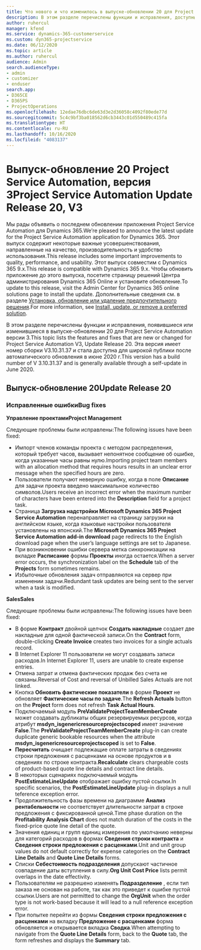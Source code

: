```yaml
---
title: Что нового и что изменилось в выпуске-обновлении 20 для Project Service Automation версии 3
description: В этом разделе перечислены функции и исправления, доступные в выпуске-обновлении 20 для Project Service Automation версии 3.
author: ruhercul
manager: kfend
ms.service: dynamics-365-customerservice
ms.custom: dyn365-projectservice
ms.date: 06/12/2020
ms.topic: article
ms.author: ruhercul
audience: Admin
search.audienceType:
- admin
- customizer
- enduser
search.app:
- D365CE
- D365PS
- ProjectOperations
ms.openlocfilehash: 12edae76dbc6de63d3e2d36058c4092f80ede77d
ms.sourcegitcommit: 5c4c9bf3ba018562d6cb3443c01d550489c415fa
ms.translationtype: HT
ms.contentlocale: ru-RU
ms.lasthandoff: 10/16/2020
ms.locfileid: "4083137"
---
```

# <a name="project-service-automation-update-release-20-v3"></a><span data-ttu-id="1743c-103">Выпуск-обновление 20 Project Service Automation, версия 3</span><span class="sxs-lookup"><span data-stu-id="1743c-103">Project Service Automation Update Release 20, V3</span></span>

<span data-ttu-id="1743c-104">Мы рады объявить о последнем обновлении приложения Project Service Automation для Dynamics 365.</span><span class="sxs-lookup"><span data-stu-id="1743c-104">We’re pleased to announce the latest update for the Project Service Automation application for Dynamics 365.</span></span> <span data-ttu-id="1743c-105">Этот выпуск содержит некоторые важные усовершенствования, направленные на качество, производительность и удобство использования.</span><span class="sxs-lookup"><span data-stu-id="1743c-105">This release includes some important improvements to quality, performance, and usability.</span></span> <span data-ttu-id="1743c-106">Этот выпуск совместим с Dynamics 365 9.x.</span><span class="sxs-lookup"><span data-stu-id="1743c-106">This release is compatible with Dynamics 365 9.x.</span></span> <span data-ttu-id="1743c-107">Чтобы обновить приложение до этого выпуска, посетите страницу решений Центра администрирования Dynamics 365 Online и установите обновление.</span><span class="sxs-lookup"><span data-stu-id="1743c-107">To update to this release, visit the Admin Center for Dynamics 365 online solutions page to install the update.</span></span> <span data-ttu-id="1743c-108">Дополнительные сведения см. в разделе [Установка, обновление или удаление предпочтительного решения](https://docs.microsoft.com/power-platform/admin/install-remove-preferred-solution).</span><span class="sxs-lookup"><span data-stu-id="1743c-108">For more information, see [Install, update, or remove a preferred solution](https://docs.microsoft.com/power-platform/admin/install-remove-preferred-solution).</span></span>

<span data-ttu-id="1743c-109">В этом разделе перечислены функции и исправления, появившиеся или изменившиеся в выпуске-обновлении 20 для Project Service Automation версии 3.</span><span class="sxs-lookup"><span data-stu-id="1743c-109">This topic lists the features and fixes that are new or changed for Project Service Automation V3, Update Release 20.</span></span> <span data-ttu-id="1743c-110">Эта версия имеет номер сборки V3.10.31.37 и стала доступна для широкой публики после автоматического обновления в июне 2020 г.</span><span class="sxs-lookup"><span data-stu-id="1743c-110">This version has a build number of V 3.10.31.37 and is generally available through a self-update in June 2020.</span></span>

## <a name="update-release-20"></a><span data-ttu-id="1743c-111">Выпуск-обновление 20</span><span class="sxs-lookup"><span data-stu-id="1743c-111">Update Release 20</span></span>

### <a name="bug-fixes"></a><span data-ttu-id="1743c-112">Исправленные ошибки</span><span class="sxs-lookup"><span data-stu-id="1743c-112">Bug fixes</span></span>

<span data-ttu-id="1743c-113">**Управление проектами**</span><span class="sxs-lookup"><span data-stu-id="1743c-113">**Project Management**</span></span>

<span data-ttu-id="1743c-114">Следующие проблемы были исправлены:</span><span class="sxs-lookup"><span data-stu-id="1743c-114">The following issues have been fixed:</span></span>

- <span data-ttu-id="1743c-115">Импорт членов команды проекта с методом распределения, который требует часов, вызывает непонятное сообщение об ошибке, когда указанные часы равны нулю.</span><span class="sxs-lookup"><span data-stu-id="1743c-115">Importing project team members with an allocation method that requires hours results in an unclear error message when the specified hours are zero.</span></span>
- <span data-ttu-id="1743c-116">Пользователи получают неверную ошибку, когда в поле **Описание** для задачи проекта введено максимальное количество символов.</span><span class="sxs-lookup"><span data-stu-id="1743c-116">Users receive an incorrect error when the maximum number of characters have been entered into the **Description** field for a project task.</span></span>
- <span data-ttu-id="1743c-117">Страница **Загрузка надстройки Microsoft Dynamics 365 Project Service Automation** перенаправляет на страницу загрузки на английском языке, когда языковые настройки пользователя установлены на японский.</span><span class="sxs-lookup"><span data-stu-id="1743c-117">The **Microsoft Dynamics 365 Project Service Automation add-in download** page redirects to the English download page when the user’s language settings are set to Japanese.</span></span>
- <span data-ttu-id="1743c-118">При возникновении ошибки сервера метка синхронизации на вкладке **Расписание** формы **Проекты** иногда остается.</span><span class="sxs-lookup"><span data-stu-id="1743c-118">When a server error occurs, the synchronization label on the **Schedule** tab of the **Projects** form sometimes remains.</span></span>
- <span data-ttu-id="1743c-119">Избыточные обновления задач отправляются на сервер при изменении задачи.</span><span class="sxs-lookup"><span data-stu-id="1743c-119">Redundant task updates are being sent to the server when a task is modified.</span></span>

<span data-ttu-id="1743c-120">**Sales**</span><span class="sxs-lookup"><span data-stu-id="1743c-120">**Sales**</span></span>

<span data-ttu-id="1743c-121">Следующие проблемы были исправлены:</span><span class="sxs-lookup"><span data-stu-id="1743c-121">The following issues have been fixed:</span></span>

- <span data-ttu-id="1743c-122">В форме **Контракт** двойной щелчок **Создать накладные** создает две накладные для одной фактической записи.</span><span class="sxs-lookup"><span data-stu-id="1743c-122">On the **Contract** form, double-clicking **Create Invoice** creates two invoices for a single actuals record.</span></span>
- <span data-ttu-id="1743c-123">В Internet Explorer 11 пользователи не могут создавать записи расходов.</span><span class="sxs-lookup"><span data-stu-id="1743c-123">In Internet Explorer 11, users are unable to create expense entries.</span></span>
- <span data-ttu-id="1743c-124">Отмена затрат и отмена фактических продаж без счета не связаны.</span><span class="sxs-lookup"><span data-stu-id="1743c-124">Reversal of Cost and reversal of Unbilled Sales Actuals are not linked.</span></span>
- <span data-ttu-id="1743c-125">Кнопка **Обновить фактические показатели** в форме **Проект** не обновляет **Фактические часы по задаче**.</span><span class="sxs-lookup"><span data-stu-id="1743c-125">The **Refresh Actuals** button on the **Project** form does not refresh **Task Actual Hours**.</span></span>
- <span data-ttu-id="1743c-126">Подключаемый модуль **PreValidateProjectTeamMemberCreate** может создавать дубликаты общих резервируемых ресурсов, когда атрибут **msdyn_isgenericresourceprojectscoped** имеет значение **False**.</span><span class="sxs-lookup"><span data-stu-id="1743c-126">The **PreValidateProjectTeamMemberCreate** plug-in can create duplicate generic bookable resources when the attribute **msdyn_isgenericresourceprojectscoped** is set to **False**.</span></span>
- <span data-ttu-id="1743c-127">**Пересчитать** очищает подлежащие оплате затраты в сведениях строки предложения с расценками на основе продуктов и в сведениях по строке контракта.</span><span class="sxs-lookup"><span data-stu-id="1743c-127">**Recalculate** clears chargeable costs of product-based quote line details and contract line details.</span></span>
- <span data-ttu-id="1743c-128">В некоторых сценариях подключаемый модуль **PostEstimateLineUpdate** отображает ошибку пустой ссылки.</span><span class="sxs-lookup"><span data-stu-id="1743c-128">In specific scenarios, the **PostEstimateLineUpdate** plug-in displays a null teference exception error.</span></span>
- <span data-ttu-id="1743c-129">Продолжительность фазы времени на диаграмме **Анализ рентабельности** не соответствует длительности затрат в строке предложения с фиксированной ценой.</span><span class="sxs-lookup"><span data-stu-id="1743c-129">Time phase duration on the **Profitability Analysis Chart** does not match duration of the costs in the fixed-price quote line detail of the quote.</span></span>
- <span data-ttu-id="1743c-130">Значения единиц и групп единиц измерения по умолчанию неверны для категорий расходов в формах **Сведения строки контракта** и **Сведения строки предложения с расценками**.</span><span class="sxs-lookup"><span data-stu-id="1743c-130">Unit and unit group values do not default correctly for expense categories on the **Contract Line Details** and **Quote Line Details** forms.</span></span>
- <span data-ttu-id="1743c-131">Списки **Себестоимость подразделения** допускают частичное совпадение даты вступления в силу.</span><span class="sxs-lookup"><span data-stu-id="1743c-131">**Org Unit Cost Price** lists permit overlaps in the date effectivity.</span></span>
- <span data-ttu-id="1743c-132">Пользователям не разрешено изменять **Подразделение** , если тип заказа не основан на работе, так как это приведет к ошибке пустой ссылки.</span><span class="sxs-lookup"><span data-stu-id="1743c-132">Users are not permitted to change the **OrgUnit** when the order type is not work-based because it will lead to a null reference exception error.</span></span>
- <span data-ttu-id="1743c-133">При попытке перейти из формы **Сведения строки предложения с расценками** на вкладку **Предложение с расценками** форма обновляется и открывается вкладка **Сводка**.</span><span class="sxs-lookup"><span data-stu-id="1743c-133">When attempting to navigate from the **Quote Line Details** form, back to the **Quote** tab, the form refreshes and displays the **Summary** tab.</span></span>
